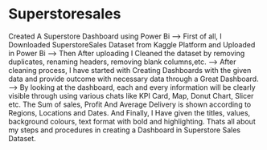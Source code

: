 # Superstoresales
Created A Superstore Dashboard using Power Bi 
--> First of all, I Downloaded SuperstoreSales Dataset from Kaggle Platform and Uploaded in Power Bi 
--> Then After uploading I Cleaned the dataset by removing duplicates, renaming headers, removing blank columns,etc.
--> After cleaning process, I have started with Creating Dashboards with the given data and provide outcome with necessary data through a Great Dashboard.
--> By looking at the dashboard, each and every information will be clearly visible through using various chats like KPI Card, Map, Donut Chart, Slicer etc. 
The Sum of sales, Profit And Average Delivery is shown according to Regions, Locations and Dates. 
And Finally, I Have given the titles, values, background colours, text format with bold and highlighting.
Thats all about my steps and procedures in creating a Dashboard in Superstore Sales Dataset.

